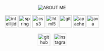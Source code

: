 <p align="center">
  <img src="https://c.radikal.ru/c18/2012/05/54bed54edbe7.png" alt="ABOUT ME" />
  <br>
  <br>
  <img src='https://cdn.jsdelivr.net/npm/simple-icons@3.0.1/icons/intellijidea.svg' alt='intellijidea' height='40'>
  <img src='https://cdn.jsdelivr.net/npm/simple-icons@3.0.1/icons/spring.svg' alt='spring' height='40'>
  <img src='https://cdn.jsdelivr.net/npm/simple-icons@3.0.1/icons/css3.svg' alt='css3' height='40'>
  <img src='https://cdn.jsdelivr.net/npm/simple-icons@3.0.1/icons/html5.svg' alt='html5' height='40'>
  <img src='https://cdn.jsdelivr.net/npm/simple-icons@3.0.1/icons/git.svg' alt='git' height='40'>
  <img src='https://cdn.jsdelivr.net/npm/simple-icons@3.0.1/icons/apachemaven.svg' alt='apachemaven' height='40'>
  <img src='https://cdn.jsdelivr.net/npm/simple-icons@3.0.1/icons/java.svg' alt='java' height='40'>
  <br>
  <br>
  <a href="https://github.com/Fedoseew"><img src='https://cdn.jsdelivr.net/npm/simple-icons@3.0.1/icons/github.svg' alt='github' height='40'></a>  
  <a href="https://www.instagram.com/al.burno/"><img src='https://cdn.jsdelivr.net/npm/simple-icons@3.0.1/icons/instagram.svg' alt='instagram' height='40'></a>
  <br>
</p>
